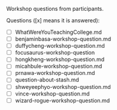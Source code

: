 Workshop questions from participants.

Questions ([x] means it is answered):

- [ ] WhatWereYouTeachingCollege.md
- [ ] benjaminbasa-workshop-question.md
- [ ] duffycheng-workshop-question.md
- [ ] focusaurus-workshop-question
- [ ] hongkheng-workshop-question.md
- [ ] micahbule-workshop-question.md
- [ ] prnawa-workshop-question.md
- [ ] question-about-stash.md
- [ ] shweyeephyo-workshop-question.md
- [ ] vince-workshop-question.md
- [ ] wizard-rogue-workshop-question.md

